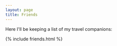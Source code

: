 ```yaml
---
layout: page
title: Friends
---
```


Here I'll be keeping a list of my travel companions:

{% include friends.html %}
